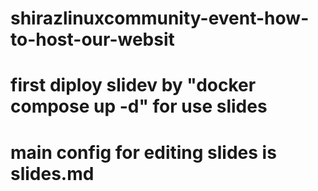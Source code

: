 # shirazlinuxcommunity-event-how-to-host-our-websit
# first diploy slidev by "docker compose up -d" for use slides
# main config for editing slides is slides.md
